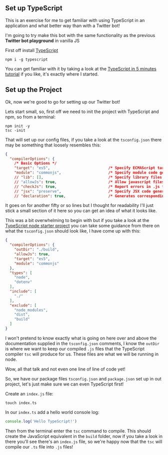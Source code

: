 ## Set up TypeScript

This is an exercise for me to get familiar with using TypeScript in an application and what better way than with a Twitter bot!

I'm going to try make this bot with the same functionality as the previous **Twitter bot playground** in vanilla JS

First off install [TypeScript][tsdl]

```shell
npm i -g typescript
```

You can get familiar with it by taking a look at the [TypeScript in 5 minutes tutorial][tsin5] if you like, it's exactly where I started.

## Set up the Project

Ok, now we're good to go for setting up our Twitter bot!

Lets start small, so, first off we need to init the project with TypeScript and npm, so from a terminal:

```shell
npm init -y
tsc -init
```

That will set up our config files, if you take a look at the `tsconfig.json` there may be something that loosely resembles this:

```json
{
  "compilerOptions": {
    /* Basic Options */                       
    "target": "es5",                          /* Specify ECMAScript target version: 'ES3' (default), 'ES5', 'ES2015', 'ES2016', 'ES2017', or 'ESNEXT'. */
    "module": "commonjs",                     /* Specify module code generation: 'commonjs', 'amd', 'system', 'umd' or 'es2015'. */
    // "lib": [],                             /* Specify library files to be included in the compilation:  */
    // "allowJs": true,                       /* Allow javascript files to be compiled. */
    // "checkJs": true,                       /* Report errors in .js files. */
    // "jsx": "preserve",                     /* Specify JSX code generation: 'preserve', 'react-native', or 'react'. */
    // "declaration": true,                   /* Generates corresponding '.d.ts' file. */
```

It goes on for another fifty or so lines but I thought for readability I'll just stick a small section of it here so you can get an idea of what it looks like.

This was a bit overwhelming to begin with but if you take a look at the [TypeScript node starter project][tsnst] you can take some guidance from there on what the `tsconfig.json` should look like, I have come up with this:

```json
{
  "compilerOptions": {
    "outDir": "./build",
    "allowJs": true,
    "target": "es5",
    "module": "commonjs"
  },
  "types": [
    "node",
    "dotenv"
  ],
  "include": [
    "./"
  ],
  "exclude": [
    "node_modules",
    "dist",
    "build"
  ]
}
```

I won't pretend to know exactly what is going on here over and above the documentation supplied in the `tsconfig.json` comments, I know the `outDir` is where we want to keep our compiled `.js` files that the TypeScript compiler `tsc` will produce for us. These files are what we will be running in node.

Wow, all that talk and not even one line of line of code yet!

So, we have our package files `tsconfig.json` and `package.json` set up in out project, let's just make sure we can even TypeScript first! 

Create an `index.js` file:

```shell
touch index.ts
```

In our `index.ts` add a hello world console log:

```javascript
console.log('Hello TypeScript!')
```

Then from the terminal enter the `tsc` command to compile. This should create the JavaScript equivalent in the `build` folder, now if you take a look in there you'll see there's an `index.js` file, so we're happy now that the `tsc` will compile our `.ts` file into `.js` files!

<!-- LINKS -->
[tsdl]: https://www.typescriptlang.org/#download-links
[tsin5]: https://www.typescriptlang.org/docs/handbook/typescript-in-5-minutes.html
[tsnst]: https://github.com/Microsoft/TypeScript-Node-Starter#typescript-node-starter